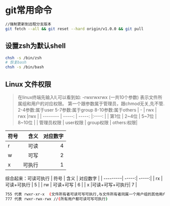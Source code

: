 # git常用命令

```bash
//强制更新到远程分支版本
git fetch --all && git reset --hard origin/v1.0.0 && git pull

```

## 设置zsh为默认shell
```bash
chsh -s /bin/zsh
# 恢复bash
chsh -s /bin/bash  

```
## Linux 文件权限
> 在linux终端先输入ll,可以看到如:
-rwxrwxrwx (一共10个参数) 表示文件所属组和用户的对应权限。
第一个跟参数属于管理员，跟chmod无关,先不管.
2-4参数:属于user
5-7参数:属于group
8-10参数:属于others
| -             | rwx       |  rwx     |rwx         |
| --------      | -----:    | -----:   |:----:      |
| 第1位         | 2~4位     | 5~7位    | 8~10位     |
| 管理员权限    | user权限  | group权限 | others:权限|


| 符号      | 含义   | 对应数字 |
| ---------| -----:| -----:|
| r        |    可读 |  4   |
| w        |   可写  |  2   |
| x        |  可执行 |  1   |

综合起来：可读可执行
| 符号      | 含义          | 对应数字 |
| ---------|          -----:| -----:|
| rx        |    可读+可执行 |  5    |
| rw        |   可读+可写    |  6    |
| x         |可读+可写+可执行|  7     |

```bash
755 代表 rwxr-xr-x  (文件所有者可读可写可执行,与文件所有者同属一个用户组的其他用户可读可执行,其它用户组可读可执行)
777 代表 rwxr-rwx-rwx //(所有用户都可读可写可执行)

```